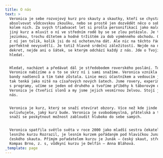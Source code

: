 ```yaml
---
title: O nás
text: >
  Veronica je sebe rozvojový kurz pro skauty a skautky, kteří se chystají
  absolvovat vůdcovskou zkoušku, nebo se prostě jen dozvědět něco o sobě a světu
  kolem nich. Za svých třiadvacet let si prošla personifikací jako malokterý
  jiný kurz a mluvit o ní ve středním rodě by se se zlou potázalo. Je trochu
  jezinkou, trochu dítetem a hodně tržištěm za dob výměnného obchodu. Odneseš si
  z ní jen tolik, kolik jsi do ní ochoten/na dát. Ale nic na těchto řádcích jí
  perfektně nevysvětlí. Je totiž hlavně srdeční záležitostí. Nejde na ní o
  dekret, nejde ani o šátek, se kterým odchází každý z nás. Jde o Tvojí vůli
  hledat.


  Hledat, nacházet a předávat dál je středobodem roverského poslání. To ti na
  Veronice nabízíme a o to se skrz ní i sami snažíme. Veronica vznikla jako kurz
  bandy nadšenců a tím také zůstala. Linie mezi účastníkem a vedoucím je skoro
  tak tenká jako nitě na císařových nových šatech. Jsme rovery, experimentujeme
  s programy, učíme se jeden od druhého a tvoříme příběhy k táborovým ohňům.
  Veronica je čtveřicí slonů a my jsme jejich vesmírnou želvou. Stojí jen na
  nás.


  Veronica je kurz, který se snaží otevírat obzory. Více než kde jinde zde
  ovlivňujete, jaký kurz bude. Veronica je svobodomyslná, přátelská a tvořivá a
  snaží se poskytnout možnost zabloudit hluboko do sebe samých.


  Veronica spatřila světlo světa v roce 2000 jako mladší sestra čekatelského
  lesního kurzu Rozrazil, je lesním kurzem pořádaným pod hlavičkou Junáka –
  českého skauta. Přímým pořadatelem kurzu je Junák – český skaut, středisko
  Kompas Brno, z. s, vůdkyní kurzu je Delfín – Anna Bláhová.
_template: page
---
```


